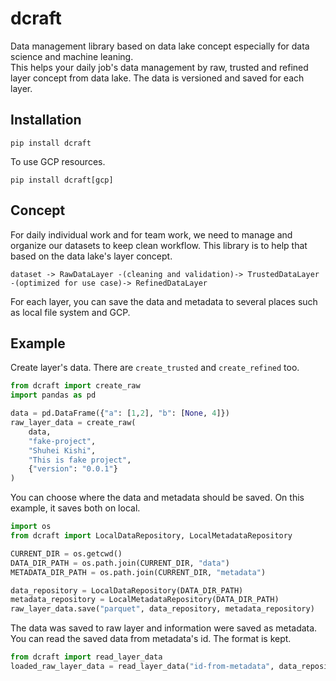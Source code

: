 # dcraft
Data management library based on data lake concept especially for data science and machine leaning.  
This helps your daily job's data management by raw, trusted and refined layer concept from data lake. The data is versioned and saved for each layer.  
## Installation
```
pip install dcraft
```
To use GCP resources.  
```
pip install dcraft[gcp]
```
## Concept
For daily individual work and for team work, we need to manage and organize our datasets to keep clean workflow. This library is to help that based on the data lake's layer concept.  
```
dataset -> RawDataLayer -(cleaning and validation)-> TrustedDataLayer -(optimized for use case)-> RefinedDataLayer
```
For each layer, you can save the data and metadata to several places such as local file system and GCP.  


## Example
Create layer's data. There are `create_trusted` and `create_refined` too.  
```python
from dcraft import create_raw
import pandas as pd

data = pd.DataFrame({"a": [1,2], "b": [None, 4]})
raw_layer_data = create_raw(
    data,
    "fake-project",
    "Shuhei Kishi",
    "This is fake project",
    {"version": "0.0.1"}
)
```
You can choose where the data and metadata should be saved. On this example, it saves both on local.  
```python
import os
from dcraft import LocalDataRepository, LocalMetadataRepository

CURRENT_DIR = os.getcwd()
DATA_DIR_PATH = os.path.join(CURRENT_DIR, "data")
METADATA_DIR_PATH = os.path.join(CURRENT_DIR, "metadata")

data_repository = LocalDataRepository(DATA_DIR_PATH)
metadata_repository = LocalMetadataRepository(DATA_DIR_PATH)
raw_layer_data.save("parquet", data_repository, metadata_repository)
```
The data was saved to raw layer and information were saved as metadata.  
You can read the saved data from metadata's id. The format is kept.  
```python
from dcraft import read_layer_data
loaded_raw_layer_data = read_layer_data("id-from-metadata", data_repository, metadata_repository)
```
